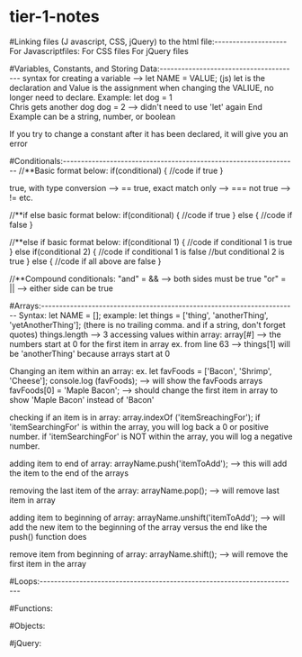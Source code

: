 # tier-1-notes

#Linking files (J avascript, CSS, jQuery) to the html file:--------------------
For Javascriptfiles: <script src="NAME.js" charset="utf-8"></script>
For CSS files
For jQuery files


#Variables, Constants, and Storing Data:---------------------------------------
syntax for creating a variable --> let NAME = VALUE; (js)
let is the declaration and Value is the assignment
when changing the VALIUE, no longer need to declare.
Example:
let dog = 1  
Chris gets another dog
dog = 2 --> didn't need to use 'let' again
End Example
can be a string, number, or boolean

If you try to change a constant after it has been declared, it will give you an error


#Conditionals:-----------------------------------------------------------------
//**Basic format below:
if(conditional) {
  //code if true
}

true, with type conversion --> ==
true, exact match only --> ===
not true --> !=
etc.

//**if else basic format below:
if(conditional) {
  //code if true
}
else {
  //code if false
}

//**else if basic format below:
if(conditional 1) {
  //code if conditional 1 is true
}
else if(conditional 2) {
  //code if conditional 1 is false
  //but conditional 2 is true
}
else {
  //code if all above are false
}

//**Compound conditionals:
"and" = && --> both sides must be true
"or" = || --> either side can be true


#Arrays:-----------------------------------------------------------------------
Syntax: let NAME = [];
example:
let things = ['thing', 'anotherThing', 'yetAnotherThing']; (there is no trailing comma. and if a string, don't forget quotes)
things.length --> 3
accessing values within array:
array[#] --> the numbers start at 0 for the first item in array
ex. from line 63 --> things[1] will be 'anotherThing' because arrays start at 0

Changing an item within an array:
ex. let favFoods = ['Bacon', 'Shrimp', 'Cheese'];
console.log (favFoods); --> will show the favFoods arrays
favFoods[0] = 'Maple Bacon'; --> should change the first item in array to show 'Maple Bacon' instead of 'Bacon'

checking if an item is in array:
array.indexOf ('itemSreachingFor');
if 'itemSearchingFor' is within the array, you will log back a 0 or positive number.
if 'itemSearchingFor' is NOT within the array, you will log a negative number.

adding item to end of array:
arrayName.push('itemToAdd'); --> this will add the item to the end of the arrays

removing the last item of the array:
arrayName.pop(); --> will remove last item in array

adding item to beginning of array:
arrayName.unshift('itemToAdd'); --> will add the new item to the beginning of the array versus the end like the push() function does

remove item from beginning of array:
arrayName.shift(); --> will remove the first item in the array


#Loops:------------------------------------------------------------------------




#Functions:




#Objects:




#jQuery:
